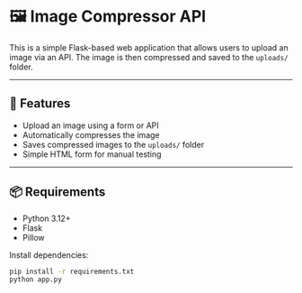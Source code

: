 # 🖼️ Image Compressor API

This is a simple Flask-based web application that allows users to upload an image via an API. The image is then compressed and saved to the `uploads/` folder.

---

## 🚀 Features

- Upload an image using a form or API
- Automatically compresses the image
- Saves compressed images to the `uploads/` folder
- Simple HTML form for manual testing

---

## 📦 Requirements

- Python 3.12+
- Flask
- Pillow

Install dependencies:

```bash
pip install -r requirements.txt
python app.py

